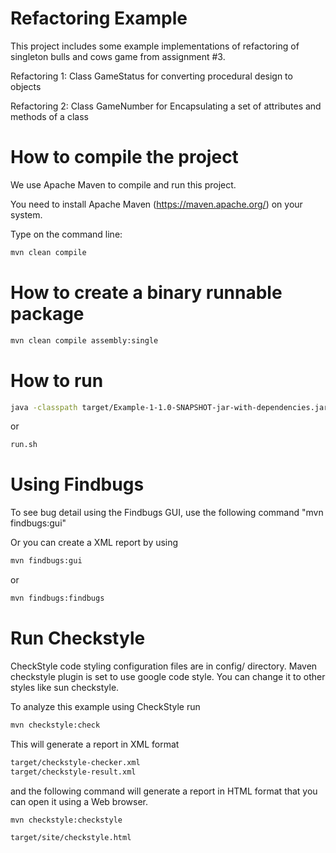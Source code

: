 # Refactoring Example

This project includes some example implementations of refactoring of singleton bulls and cows game from assignment #3. 

Refactoring 1: Class GameStatus for converting procedural design to objects

Refactoring 2: Class GameNumber for Encapsulating a set of attributes and methods of a class

# How to compile the project

We use Apache Maven to compile and run this project. 

You need to install Apache Maven (https://maven.apache.org/)  on your system. 

Type on the command line: 

```bash
mvn clean compile
```

# How to create a binary runnable package 


```bash
mvn clean compile assembly:single
```


# How to run


```bash
java -classpath target/Example-1-1.0-SNAPSHOT-jar-with-dependencies.jar edu.bu.met.cs665.Main
```

or


```bash
run.sh 
```

# Using Findbugs 

To see bug detail using the Findbugs GUI, use the following command "mvn findbugs:gui"

Or you can create a XML report by using  


```bash
mvn findbugs:gui 
```

or 


```bash
mvn findbugs:findbugs
```

# Run Checkstyle 

CheckStyle code styling configuration files are in config/ directory. Maven checkstyle plugin is set to use google code style. 
You can change it to other styles like sun checkstyle. 

To analyze this example using CheckStyle run 

```bash
mvn checkstyle:check
```

This will generate a report in XML format


```bash
target/checkstyle-checker.xml
target/checkstyle-result.xml
```

and the following command will generate a report in HTML format that you can open it using a Web browser. 

```bash
mvn checkstyle:checkstyle
```

```bash
target/site/checkstyle.html
```
